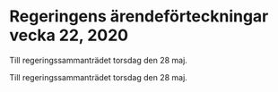 # Regeringens ärendeförteckningar vecka 22, 2020

Till regeringssammanträdet torsdag den 28 maj.

Till regeringssammanträdet torsdag den 28 maj.
